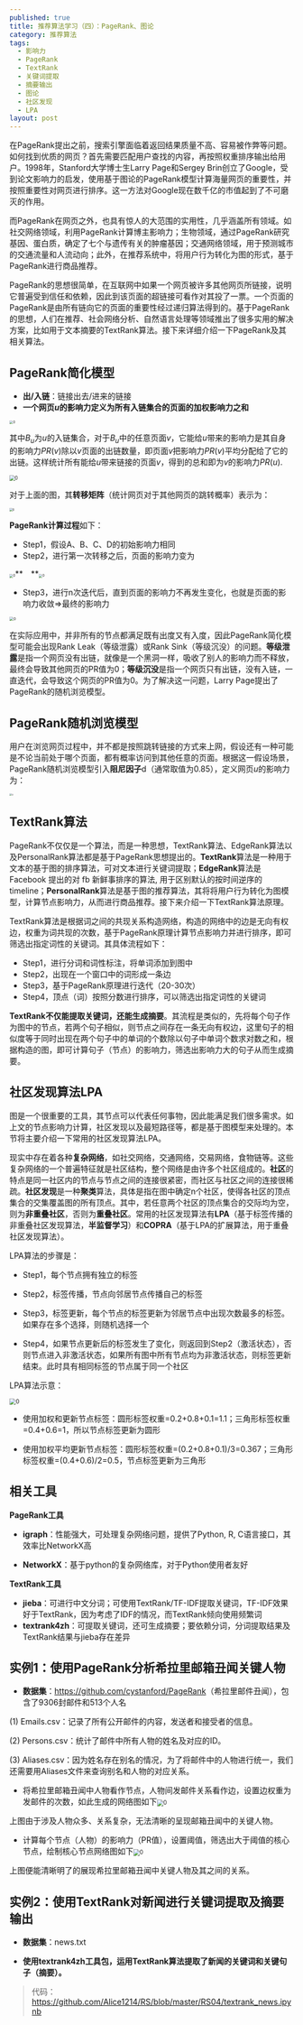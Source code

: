 ```yaml
---
published: true
title: 推荐算法学习（四）：PageRank、图论
category: 推荐算法
tags: 
  - 影响力
  - PageRank
  - TextRank
  - 关键词提取
  - 摘要输出
  - 图论
  - 社区发现
  - LPA
layout: post
---
```


在PageRank提出之前，搜索引擎面临着返回结果质量不高、容易被作弊等问题。如何找到优质的网页？首先需要匹配用户查找的内容，再按照权重排序输出给用户。1998年，Stanford大学博士生Larry Page和Sergey Brin创立了Google，受到论文影响力的启发，使用基于图论的PageRank模型计算海量网页的重要性，并按照重要性对网页进行排序。这一方法对Google现在数千亿的市值起到了不可磨灭的作用。

而PageRank在网页之外，也具有惊人的大范围的实用性，几乎涵盖所有领域。如社交网络领域，利用PageRank计算博主影响力；生物领域，通过PageRank研究基因、蛋白质，确定了七个与遗传有关的肿瘤基因；交通网络领域，用于预测城市的交通流量和人流动向；此外，在推荐系统中，将用户行为转化为图的形式，基于PageRank进行商品推荐。

PageRank的思想很简单，在互联网中如果一个网页被许多其他网页所链接，说明它普遍受到信任和依赖，因此到该页面的超链接可看作对其投了一票。一个页面的PageRank是由所有链向它的页面的重要性经过递归算法得到的。基于PageRank的思想，人们在推荐、社会网络分析、自然语言处理等领域推出了很多实用的解决方案，比如用于文本摘要的TextRank算法。接下来详细介绍一下PageRank及其相关算法。

## PageRank简化模型

* **出/入链**：链接出去/进来的链接
* **一个网页$u$的影响力定义为所有入链集合的页面的加权影响力之和**

<img src="https://raw.githubusercontent.com/Alice1214/alice1214.github.io/master/_posts/image/推荐算法（四）/0.png" alt="0" style="zoom:40%;" />

其中$B_u$为$u$的入链集合，对于$B_u$中的任意页面$v$，它能给$u$带来的影响力是其自身的影响力$PR(v)$除以$v$页面的出链数量，即页面$v$把影响力$PR(v)$平均分配给了它的出链。这样统计所有能给$u$带来链接的页面$v$，得到的总和即为$v$的影响力$PR(u)$.

<img src="https://raw.githubusercontent.com/Alice1214/alice1214.github.io/master/_posts/image/推荐算法（四）/1.png" alt="0" style="zoom:60%;" />

对于上面的图，其**转移矩阵**（统计网页对于其他网页的跳转概率）表示为：

<img src="https://raw.githubusercontent.com/Alice1214/alice1214.github.io/master/_posts/image/推荐算法（四）/2.png" alt="0" style="zoom:35%;" />

**PageRank计算过程**如下：

* Step1，假设A、B、C、D的初始影响力相同
* Step2，进行第一次转移之后，页面的影响力变为

<img src="https://raw.githubusercontent.com/Alice1214/alice1214.github.io/master/_posts/image/推荐算法（四）/3.png" alt="0" style="zoom:40%;" />** **<img src="https://raw.githubusercontent.com/Alice1214/alice1214.github.io/master/_posts/image/推荐算法（四）/4.png" alt="0" style="zoom:40%;" />

* Step3，进行n次迭代后，直到页面的影响力不再发生变化，也就是页面的影响力收敛=>最终的影响力

<img src="https://raw.githubusercontent.com/Alice1214/alice1214.github.io/master/_posts/image/推荐算法（四）/5.png" alt="0" style="zoom:45%;" />

在实际应用中，并非所有的节点都满足既有出度又有入度，因此PageRank简化模型可能会出现Rank Leak（等级泄露）或Rank Sink（等级沉没）的问题。**等级泄露**是指一个网页没有出链，就像是一个黑洞一样，吸收了别人的影响力而不释放，最终会导致其他网页的PR值为0；**等级沉没**是指一个网页只有出链，没有入链，一直迭代，会导致这个网页的PR值为0。为了解决这一问题，Larry Page提出了PageRank的随机浏览模型。

## PageRank随机浏览模型

用户在浏览网页过程中，并不都是按照跳转链接的方式来上网，假设还有一种可能是不论当前处于哪个页面，都有概率访问到其他任意的页面。根据这一假设场景，PageRank随机浏览模型引入**阻尼因子**d（通常取值为0.85），定义网页$u$的影响力为：

<img src="https://raw.githubusercontent.com/Alice1214/alice1214.github.io/master/_posts/image/推荐算法（四）/6.png" alt="0" style="zoom:27%;" />

## TextRank算法

PageRank不仅仅是一个算法，而是一种思想，TextRank算法、EdgeRank算法以及PersonalRank算法都是基于PageRank思想提出的。**TextRank**算法是一种用于文本的基于图的排序算法，可对文本进行关键词提取；**EdgeRank**算法是 Facebook 提出的对 fb 新鲜事排序的算法, 用于区别默认的按时间逆序的 timeline；**PersonalRank**算法是基于图的推荐算法，其将将用户行为转化为图模型，计算节点影响力，从而进行商品推荐。接下来介绍一下TextRank算法原理。

TextRank算法是根据词之间的共现关系构造网络，构造的网络中的边是无向有权边，权重为词共现的次数，基于PageRank原理计算节点影响力并进行排序，即可筛选出指定词性的关键词。其具体流程如下：

* Step1，进行分词和词性标注，将单词添加到图中
* Step2，出现在一个窗口中的词形成一条边
* Step3，基于PageRank原理进行迭代（20-30次）
* Step4，顶点（词）按照分数进行排序，可以筛选出指定词性的关键词

**TextRank不仅能提取关键词，还能生成摘要**。其流程是类似的，先将每个句子作为图中的节点，若两个句子相似，则节点之间存在一条无向有权边，这里句子的相似度等于同时出现在两个句子中的单词的个数除以句子中单词个数求对数之和，根据构造的图，即可计算句子（节点）的影响力，筛选出影响力大的句子从而生成摘要。

## 社区发现算法LPA

图是一个很重要的工具，其节点可以代表任何事物，因此能满足我们很多需求。如上文的节点影响力计算，社区发现以及最短路径等，都是基于图模型来处理的。本节将主要介绍一下常用的社区发现算法LPA。

现实中存在着各种**复杂网络**，如社交网络，交通网络，交易网络，食物链等。这些复杂网络的一个普遍特征就是社区结构，整个网络是由许多个社区组成的。**社区**的特点是同一社区内的节点与节点之间的连接很紧密，而社区与社区之间的连接很稀疏。**社区发现**是一种**聚类**算法，具体是指在图中确定n个社区，使得各社区的顶点集合的交集覆盖图的所有顶点。其中，若任意两个社区的顶点集合的交际均为空，则为**非重叠社区**，否则为**重叠社区**。常用的社区发现算法有**LPA**（基于标签传播的非重叠社区发现算法，**半监督学习**）和**COPRA**（基于LPA的扩展算法，用于重叠社区发现算法）。

LPA算法的步骤是：

* Step1，每个节点拥有独立的标签

* Step2，标签传播，节点向邻居节点传播自己的标签

* Step3，标签更新，每个节点的标签更新为邻居节点中出现次数最多的标签。如果存在多个选择，则随机选择一个

* Step4，如果节点更新后的标签发生了变化，则返回到Step2（激活状态），否则节点进入非激活状态，如果所有图中所有节点均为非激活状态，则标签更新结束。此时具有相同标签的节点属于同一个社区

LPA算法示意：

<img src="https://raw.githubusercontent.com/Alice1214/alice1214.github.io/master/_posts/image/推荐算法（四）/9.png" alt="0" style="zoom:70%;" />

* 使用加权和更新节点标签：圆形标签权重=0.2+0.8+0.1=1.1；三角形标签权重=0.4+0.6=1，所以节点标签更新为圆形

* 使用加权平均更新节点标签：圆形标签权重=(0.2+0.8+0.1)/3=0.367；三角形标签权重=(0.4+0.6)/2=0.5，节点标签更新为三角形

## 相关工具

**PageRank工具**

* **igraph**：性能强大，可处理复杂网络问题，提供了Python, R, C语言接口，其效率比NetworkX高

* **NetworkX**：基于python的复杂网络库，对于Python使用者友好

**TextRank工具**

* **jieba**：可进行中文分词；可使用TextRank/TF-IDF提取关键词，TF-IDF效果好于TextRank，因为考虑了IDF的情况，而TextRank倾向使用频繁词
* **textrank4zh**：可提取关键词，还可生成摘要；要依赖分词，分词提取结果及TextRank结果与jieba存在差异

## 实例1：使用PageRank分析希拉里邮箱丑闻关键人物

* **数据集**：<https://github.com/cystanford/PageRank>（希拉里邮件丑闻），包含了9306封邮件和513个人名

(1) Emails.csv：记录了所有公开邮件的内容，发送者和接受者的信息。

(2) Persons.csv：统计了邮件中所有人物的姓名及对应的ID。

(3) Aliases.csv：因为姓名存在别名的情况，为了将邮件中的人物进行统一，我们还需要用Aliases文件来查询别名和人物的对应关系。

* 将希拉里邮箱丑闻中人物看作节点，人物间发邮件关系看作边，设置边权重为发邮件的次数，如此生成的网络图如下<img src="https://raw.githubusercontent.com/Alice1214/alice1214.github.io/master/_posts/image/推荐算法（四）/7.png" alt="0" style="zoom:70%;" />

上图由于涉及人物众多、关系复杂，无法清晰的呈现邮箱丑闻中的关键人物。

* 计算每个节点（人物）的影响力（PR值），设置阈值，筛选出大于阈值的核心节点，绘制核心节点网络图如下<img src="https://raw.githubusercontent.com/Alice1214/alice1214.github.io/master/_posts/image/推荐算法（四）/8.png" alt="0" style="zoom:70%;" />

上图便能清晰明了的展现希拉里邮箱丑闻中关键人物及其之间的关系。

## 实例2：使用TextRank对新闻进行关键词提取及摘要输出

* **数据集**：news.txt

* **使用textrank4zh工具包，运用TextRank算法提取了新闻的关键词和关键句子（摘要）。**

>代码：<https://github.com/Alice1214/RS/blob/master/RS04/textrank_news.ipynb>

